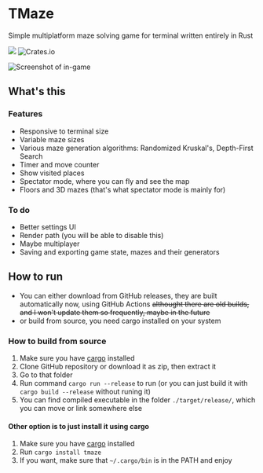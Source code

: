 # TMaze

Simple multiplatform maze solving game for terminal written entirely in  Rust

![](https://img.shields.io/crates/d/tmaze)
![Crates.io](https://img.shields.io/crates/v/tmaze)

![Screenshot of in-game](https://github.com/ur-fault/tmaze/blob/readme/screenshot_ingame.png?raw=true)

## What's this

### Features
- Responsive to terminal size
- Variable maze sizes
- Various maze generation algorithms: Randomized Kruskal's, Depth-First Search
- Timer and move counter
- Show visited places
- Spectator mode, where you can fly and see the map
- Floors and 3D mazes (that's what spectator mode is mainly for)

### To do
- Better settings UI
- Render path (you will be able to disable this)
- Maybe multiplayer
- Saving and exporting game state, mazes and their generators

## How to run
- You can either download from GitHub releases,  they are built automatically now, using GitHub Actions ~~althought there are old builds, and I won't update them so frequently, maybe in the future~~
- or build from source, you need cargo installed on your system

### How to build from source
1. Make sure you have [cargo](https://crates.io/) installed
1. Clone GitHub repository or download it as zip, then extract it
1. Go to that folder
1. Run command `cargo run --release` to run (or you can just build it with `cargo build --release` without runing it)
1. You can find compiled executable in the folder `./target/release/`, which you can move or link somewhere else

#### Other option is to just install it using cargo
1. Make sure you have [cargo](https://crates.io/) installed
1. Run `cargo install tmaze`
1. If you want, make sure that `~/.cargo/bin` is in the PATH and enjoy
